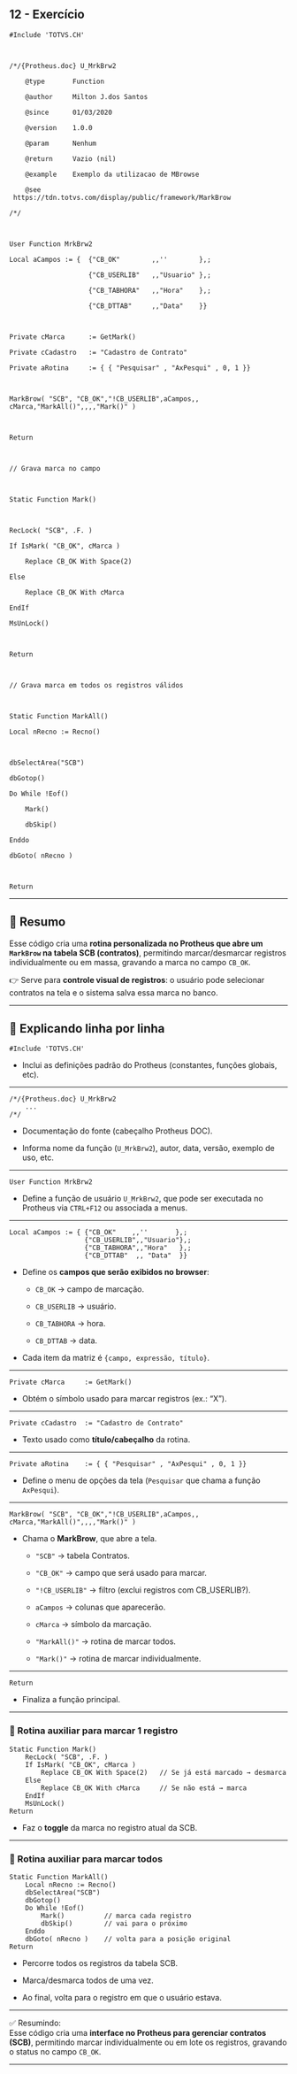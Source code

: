 ## 12 - Exercício
```prw
#Include 'TOTVS.CH'

  

/*/{Protheus.doc} U_MrkBrw2

    @type       Function

    @author     Milton J.dos Santos

    @since      01/03/2020

    @version    1.0.0

    @param      Nenhum

    @return     Vazio (nil)

    @example    Exemplo da utilizacao de MBrowse

    @see        https://tdn.totvs.com/display/public/framework/MarkBrow

/*/

  

User Function MrkBrw2

Local aCampos := {  {"CB_OK"        ,,''        },;

                    {"CB_USERLIB"   ,,"Usuario" },;

                    {"CB_TABHORA"   ,,"Hora"    },;

                    {"CB_DTTAB"     ,,"Data"    }}

  

Private cMarca      := GetMark()

Private cCadastro   := "Cadastro de Contrato"

Private aRotina     := { { "Pesquisar" , "AxPesqui" , 0, 1 }}

  

MarkBrow( "SCB", "CB_OK","!CB_USERLIB",aCampos,, cMarca,"MarkAll()",,,,"Mark()" )

  

Return

  

// Grava marca no campo

  

Static Function Mark()

  

RecLock( "SCB", .F. )

If IsMark( "CB_OK", cMarca )

    Replace CB_OK With Space(2)

Else

    Replace CB_OK With cMarca

EndIf

MsUnLock()

  

Return

  

// Grava marca em todos os registros válidos

  

Static Function MarkAll()

Local nRecno := Recno()

  

dbSelectArea("SCB")

dbGotop()

Do While !Eof()

    Mark()

    dbSkip()

Enddo

dbGoto( nRecno )

  

Return
```


---

## 📌 Resumo 

Esse código cria uma **rotina personalizada no Protheus que abre um `MarkBrow` na tabela SCB (contratos)**, permitindo marcar/desmarcar registros individualmente ou em massa, gravando a marca no campo `CB_OK`.

👉 Serve para **controle visual de registros**: o usuário pode selecionar contratos na tela e o sistema salva essa marca no banco.

---

## 📝 Explicando linha por linha

```advpl
#Include 'TOTVS.CH'
```

- Inclui as definições padrão do Protheus (constantes, funções globais, etc).
    

---

```advpl
/*/{Protheus.doc} U_MrkBrw2
    ...
/*/
```

- Documentação do fonte (cabeçalho Protheus DOC).
    
- Informa nome da função (`U_MrkBrw2`), autor, data, versão, exemplo de uso, etc.
    

---

```advpl
User Function MrkBrw2
```

- Define a função de usuário `U_MrkBrw2`, que pode ser executada no Protheus via `CTRL+F12` ou associada a menus.
    

---

```advpl
Local aCampos := { {"CB_OK"    ,,''       },;
                   {"CB_USERLIB",,"Usuario"},;
                   {"CB_TABHORA",,"Hora"   },;
                   {"CB_DTTAB"  ,, "Data"  }}
```

- Define os **campos que serão exibidos no browser**:
    
    - `CB_OK` → campo de marcação.
        
    - `CB_USERLIB` → usuário.
        
    - `CB_TABHORA` → hora.
        
    - `CB_DTTAB` → data.
        
- Cada item da matriz é `{campo, expressão, título}`.
    

---

```advpl
Private cMarca     := GetMark()
```

- Obtém o símbolo usado para marcar registros (ex.: “X”).
    

---

```advpl
Private cCadastro  := "Cadastro de Contrato"
```

- Texto usado como **título/cabeçalho** da rotina.
    

---

```advpl
Private aRotina    := { { "Pesquisar" , "AxPesqui" , 0, 1 }}
```

- Define o menu de opções da tela (`Pesquisar` que chama a função `AxPesqui`).
    

---

```advpl
MarkBrow( "SCB", "CB_OK","!CB_USERLIB",aCampos,, cMarca,"MarkAll()",,,,"Mark()" )
```

- Chama o **MarkBrow**, que abre a tela.
    
    - `"SCB"` → tabela Contratos.
        
    - `"CB_OK"` → campo que será usado para marcar.
        
    - `"!CB_USERLIB"` → filtro (exclui registros com CB_USERLIB?).
        
    - `aCampos` → colunas que aparecerão.
        
    - `cMarca` → símbolo da marcação.
        
    - `"MarkAll()"` → rotina de marcar todos.
        
    - `"Mark()"` → rotina de marcar individualmente.
        

---

```advpl
Return
```

- Finaliza a função principal.
    

---

### 🔹 Rotina auxiliar para marcar 1 registro

```advpl
Static Function Mark()
    RecLock( "SCB", .F. )
    If IsMark( "CB_OK", cMarca )
        Replace CB_OK With Space(2)   // Se já está marcado → desmarca
    Else
        Replace CB_OK With cMarca     // Se não está → marca
    EndIf
    MsUnLock()
Return
```

- Faz o **toggle** da marca no registro atual da SCB.
    

---

### 🔹 Rotina auxiliar para marcar todos

```advpl
Static Function MarkAll()
    Local nRecno := Recno()
    dbSelectArea("SCB")
    dbGotop()
    Do While !Eof()
        Mark()          // marca cada registro
        dbSkip()        // vai para o próximo
    Enddo
    dbGoto( nRecno )    // volta para a posição original
Return
```

- Percorre todos os registros da tabela SCB.
    
- Marca/desmarca todos de uma vez.
    
- Ao final, volta para o registro em que o usuário estava.
    

---

✅ Resumindo:  
Esse código cria uma **interface no Protheus para gerenciar contratos (SCB)**, permitindo marcar individualmente ou em lote os registros, gravando o status no campo `CB_OK`.

---